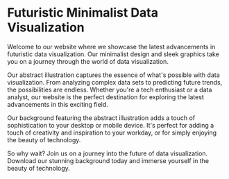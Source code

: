 <!--font:Poppins-->

# Futuristic Minimalist Data Visualization

Welcome to our website where we showcase the latest advancements in futuristic data visualization. Our minimalist design and sleek graphics take you on a journey through the world of data visualization.

Our abstract illustration captures the essence of what's possible with data visualization. From analyzing complex data sets to predicting future trends, the possibilities are endless. Whether you're a tech enthusiast or a data analyst, our website is the perfect destination for exploring the latest advancements in this exciting field.

Our background featuring the abstract illustration adds a touch of sophistication to your desktop or mobile device. It's perfect for adding a touch of creativity and inspiration to your workday, or for simply enjoying the beauty of technology.

So why wait? Join us on a journey into the future of data visualization. Download our stunning background today and immerse yourself in the beauty of technology.

<!--

Write me markdown content of website with wallpaper:

"A wallpaper featuring an abstract illustration of a futuristic data visualization, with sleek and modern graphics and a minimalist color scheme."

The header of the page should not be copy of the text but rather a real content of the website which is using this wallpaper.


---


# Futuristic Data Visualization Wallpaper

Welcome to our website featuring a stunning wallpaper showcasing an abstract illustration of futuristic data visualization. The wallpaper boasts sleek and modern graphics, with a minimalist color scheme that will add a touch of sophistication to your desktop or mobile device.

Whether you're a tech enthusiast, a data analyst, or simply someone who appreciates beautiful design, this wallpaper is sure to impress. It's perfect for adding a touch of creativity and inspiration to your workday, or for simply enjoying the beauty of technology.

So why wait? Download our Futuristic Data Visualization Wallpaper today and take your digital experience to the next level!


---


Heading should not include word "wallpaper". The website should not be about the wallpaper itself, wallpaper is just a related background, rewrite whole content.


---


# Explore the Future of Data Visualization

Welcome to our website where we showcase the latest in data visualization. Our sleek and modern graphics will take you on a journey through the world of futuristic data visualization, with a minimalist color scheme that adds sophistication to your desktop or mobile device.

Our abstract illustration captures the essence of what's possible with data visualization. From analyzing complex data sets to predicting future trends, the possibilities are endless. Whether you're a tech enthusiast or a data analyst, our website is the perfect destination for exploring the latest advancements in this exciting field.

So why wait? Join us on a journey into the future of data visualization. Download our stunning background today and immerse yourself in the beauty of technology.


---


Heading is too long, rewrite whole content.


---


# Discover the Beauty of Futuristic Data Visualization

Welcome to our website where we showcase the latest advancements in data visualization. Our minimalist design and sleek graphics take you on a journey through the world of futuristic data visualization.

Our abstract illustration captures the beauty of what's possible with data visualization. From analyzing complex data sets to predicting future trends, the possibilities are endless. Whether you're a tech enthusiast or a data analyst, our website is the perfect destination for exploring the latest advancements in this exciting field.

Our background featuring the abstract illustration adds a touch of sophistication to your desktop or mobile device. It's perfect for adding a touch of creativity and inspiration to your workday, or for simply enjoying the beauty of technology.

So why wait? Join us on a journey into the future of data visualization. Download our stunning background today and immerse yourself in the beauty of technology.


---


Heading is too long, rewrite whole content.


---


# Explore Futuristic Data Visualization with Minimalist Design

Welcome to our website where we showcase the latest advancements in futuristic data visualization. Our minimalist design and sleek graphics take you on a journey through the world of data visualization.

Our abstract illustration captures the essence of what's possible with data visualization. From analyzing complex data sets to predicting future trends, the possibilities are endless. Whether you're a tech enthusiast or a data analyst, our website is the perfect destination for exploring the latest advancements in this exciting field.

Our background featuring the abstract illustration adds a touch of sophistication to your desktop or mobile device. It's perfect for adding a touch of creativity and inspiration to your workday, or for simply enjoying the beauty of technology.

So why wait? Join us on a journey into the future of data visualization. Download our stunning background today and immerse yourself in the beauty of technology.


---


Write me a Google font which is best fitting for the website.

Pick from the list:
- Montserrat
- Orbitron
- Barlow Condensed
- Poppins
- Exo 2
- Lobster
- Playfair Display
- Alegreya
- Raleway
- Open Sans
- Futura
- Inter
- IBM Plex Sans
- Roboto
- Lato
- Dancing Script
- Great Vibes


Write just the font name nothing else.


---


Poppins

-->
